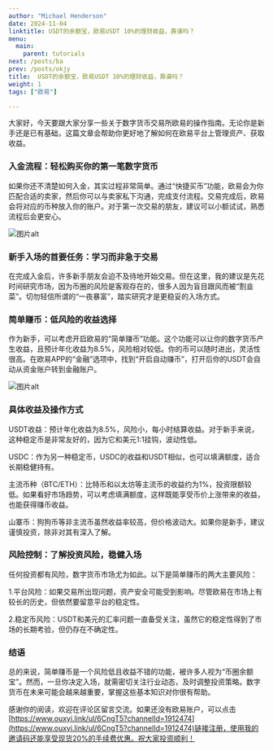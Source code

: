 ```yaml
---
author: "Michael Henderson"
date: 2024-11-04
linktitle: USDT的余额宝，欧易USDT 10%的理财收益，靠谱吗？
menu:
  main:
    parent: tutorials
next: /posts/ba
prev: /posts/okjy
title:  USDT的余额宝，欧易USDT 10%的理财收益，靠谱吗？
weight: 1
tags: ["欧易"]

---
```

大家好，今天要跟大家分享一些关于数字货币交易所欧易的操作指南。无论你是新手还是已有基础，这篇文章会帮助你更好地了解如何在欧易平台上管理资产、获取收益。

### 入金流程：轻松购买你的第一笔数字货币

如果你还不清楚如何入金，其实过程非常简单。通过“快捷买币”功能，欧易会为你匹配合适的卖家，然后你可以与卖家私下沟通，完成支付流程。交易完成后，欧易会将对应的币种放入你的账户。对于第一次交易的朋友，建议可以小额试试，熟悉流程后会更安心。

![图片alt](https://ice.frostsky.com/2024/11/04/767814829e0f7af7612e998262d7001e.png "图片title")

### 新手入场的首要任务：学习而非急于交易

在完成入金后，许多新手朋友会迫不及待地开始交易。但在这里，我的建议是先花时间研究市场，因为币圈的风险是客观存在的，很多人因为盲目跟风而被“割韭菜”。切勿轻信所谓的“一夜暴富”，踏实研究才是更稳妥的入场方式。

### 简单赚币：低风险的收益选择

作为新手，可以考虑开启欧易的“简单赚币”功能。这个功能可以让你的数字货币产生收益，且预计年化收益为8.5%，风险相对较低。你的币可以随时进出，灵活性很高。在欧易APP的“金融”选项中，找到“开启自动赚币”，打开后你的USDT会自动从资金账户转到金融账户。

![图片alt](https://ice.frostsky.com/2024/11/04/628b8d936542727233b59aa93ca6368f.png "图片title")

### 具体收益及操作方式

USDT收益：预计年化收益为8.5%，风险小，每小时结算收益。对于新手来说，这种稳定币是非常友好的，因为它和美元1:1挂钩，波动性低。

USDC：作为另一种稳定币，USDC的收益和USDT相似，也可以填满额度，适合长期稳健持有。

主流币种（BTC/ETH）：比特币和以太坊等主流币的收益约为1%，投资限额较低。如果看好市场趋势，可以考虑填满额度，这样既能享受币价上涨带来的收益，也能获得赚币收益。

山寨币：狗狗币等非主流币虽然收益率较高，但价格波动大。如果你是新手，建议谨慎投资，除非对其有深入了解。

### 风险控制：了解投资风险，稳健入场

任何投资都有风险，数字货币市场尤为如此。以下是简单赚币的两大主要风险：

1.平台风险：如果交易所出现问题，资产安全可能受到影响。尽管欧易在市场上有较长的历史，但依然要留意平台的稳定性。

2.稳定币风险：USDT和美元的汇率问题一直备受关注，虽然它的稳定性得到了市场的长期考验，但仍存在不确定性。

### 结语

总的来说，简单赚币是一个风险低且收益不错的功能，被许多人视为“币圈余额宝”。然而，一旦你决定入场，就需密切关注行业动态，及时调整投资策略。数字货币在未来可能会越来越重要，掌握这些基本知识对你很有帮助。

感谢你的阅读，欢迎在评论区留言交流。如果还没有欧易账户，可以点击[https://www.ouxyi.link/ul/6CngT5?channelId=1912474](https://www.ouxyi.link/ul/6CngT5?channelId=1912474)链接注册，使用我的邀请码还能享受现货20%的手续费优惠。祝大家投资顺利！